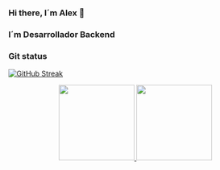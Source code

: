 ### Hi there, I´m Alex 👋
### I´m Desarrollador Backend

<!--
**alexbarretoz/alexbarretoz** is a ✨ _special_ ✨ repository because its `README.md` (this file) appears on your GitHub profile.

Here are some ideas to get you started:

- 🔭 I’m currently working on ...
- 🌱 I’m currently learning ...
- 👯 I’m looking to collaborate on ...
- 🤔 I’m looking for help with ...
- 💬 Ask me about ...
- 📫 How to reach me: ...
- 😄 Pronouns: ...
- ⚡ Fun fact: ...
-->
### Git status

[![GitHub Streak](http://github-readme-streak-stats.herokuapp.com?user=alexbarretoz&theme=gruvbox)](https://git.io/streak-stats)


<div align="center">
  <a href="https://github.com/duribeiro">
    <img height="150em" src="[![GitHub Streak](http://github-readme-streak-stats.herokuapp.com?user=alexbarretoz&theme=gruvbox)](https://git.io/streak-stats)"/>
    <img height="150em" src="https://github-readme-stats.vercel.app/api/top-langs/?username=alexbarretoz&them&theme=dracula&hide_border=false&&layout=compact"/>
  </a>
</div>
